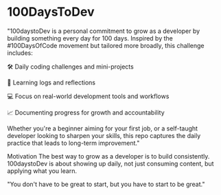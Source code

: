 # 100DaysToDev
"100daystoDev is a personal commitment to grow as a developer by building something every day for 100 days. Inspired by the #100DaysOfCode movement but tailored more broadly, this challenge includes:

🛠️ Daily coding challenges and mini-projects

🧠 Learning logs and reflections

💻 Focus on real-world development tools and workflows

📈 Documenting progress for growth and accountability

Whether you're a beginner aiming for your first job, or a self-taught developer looking to sharpen your skills, this repo captures the daily practice that leads to long-term improvement."


Motivation
The best way to grow as a developer is to build consistently. 100daystoDev is about showing up daily, not just consuming content, but applying what you learn.

"You don't have to be great to start, but you have to start to be great."
